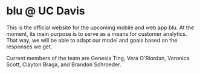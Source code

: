 # blu @ UC Davis

This is the official website for the upcoming mobile and web app blu. 
At the moment, its main purpose is to serve as a means for customer analytics. That way, we will be able to adapt our model and goals based on the responses we get.

Current members of the team are Genesia Ting, Vera O'Riordan, Veronica Scott, Clayton Braga, and Brandon Schroeder.

